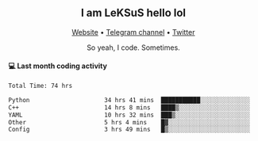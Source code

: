 <h2 align="center">I am LeKSuS hello lol</h2>
<div align="center">
  <a href="https://leksus.net">Website</a> •
  <a href="https://t.me/leksus_was_here">Telegram channel</a> •
  <a href="https://twitter.com/___LeKSuS___">Twitter</a>
</div>
<p align="center">So yeah, I code. Sometimes.</p>

#### :computer: Last month coding activity
<!--START_SECTION:waka-->

```txt
Total Time: 74 hrs

Python                     34 hrs 41 mins  ███████████░░░░░░░░░░░░░░   43.87 %
C++                        14 hrs 8 mins   ████▒░░░░░░░░░░░░░░░░░░░░   17.89 %
YAML                       10 hrs 32 mins  ███▒░░░░░░░░░░░░░░░░░░░░░   13.32 %
Other                      5 hrs 4 mins    █▓░░░░░░░░░░░░░░░░░░░░░░░   06.42 %
Config                     3 hrs 49 mins   █▒░░░░░░░░░░░░░░░░░░░░░░░   04.83 %
```

<!--END_SECTION:waka-->

<!-- flag{4_l0t_0f_1nter35t1ng_th1ng5_4r3_1n_publ1c_d0m41n} -->
